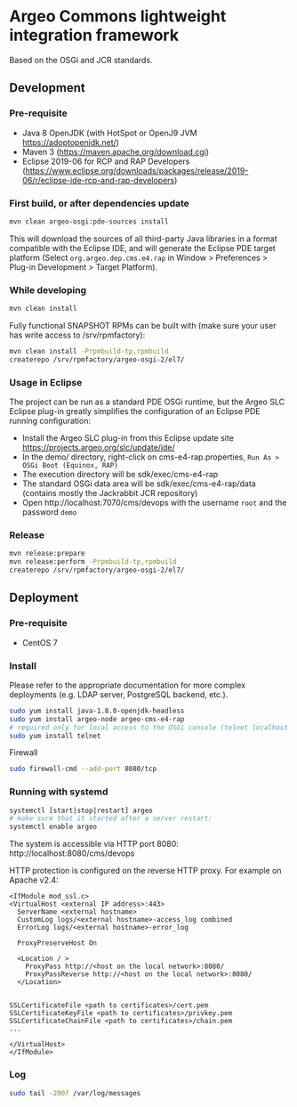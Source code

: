 # Argeo Commons lightweight integration framework

Based on the OSGi and JCR standards.

## Development

### Pre-requisite
- Java 8 OpenJDK (with HotSpot or OpenJ9 JVM https://adoptopenjdk.net/)
- Maven 3 (https://maven.apache.org/download.cgi)
- Eclipse 2019-06 for RCP and RAP Developers (https://www.eclipse.org/downloads/packages/release/2019-06/r/eclipse-ide-rcp-and-rap-developers)

### First build, or after dependencies update
```bash
mvn clean argeo-osgi:pde-sources install
```

This will download the sources of all third-party Java libraries in a format compatible with the Eclipse IDE, and will generate the Eclipse PDE target platform (Select ```org.argeo.dep.cms.e4.rap``` in Window > Preferences > Plug-in Development > Target Platform).

### While developing
```bash
mvn clean install
```

Fully functional SNAPSHOT RPMs can be built with (make sure your user has write access to /srv/rpmfactory):
```bash
mvn clean install -Prpmbuild-tp,rpmbuild
createrepo /srv/rpmfactory/argeo-osgi-2/el7/
```

### Usage in Eclipse
The project can be run as a standard PDE OSGi runtime, but the Argeo SLC Eclipse plug-in greatly simplifies the configuration of an Eclipse PDE running configuration:
- Install the Argeo SLC plug-in from this Eclipse update site https://projects.argeo.org/slc/update/ide/
- In the demo/ directory, right-click on cms-e4-rap.properties, ```Run As > OSGi Boot (Equinox, RAP)```
- The execution directory will be sdk/exec/cms-e4-rap
- The standard OSGi data area will be sdk/exec/cms-e4-rap/data (contains mostly the Jackrabbit JCR repository)
- Open http://localhost:7070/cms/devops with the username ```root``` and the password ```demo```

### Release
```bash
mvn release:prepare
mvn release:perform -Prpmbuild-tp,rpmbuild
createrepo /srv/rpmfactory/argeo-osgi-2/el7/
```

## Deployment

### Pre-requisite
- CentOS 7

### Install
Please refer to the appropriate documentation for more complex deployments (e.g. LDAP server, PostgreSQL backend, etc.).

```bash
sudo yum install java-1.8.0-openjdk-headless
sudo yum install argeo-node argeo-cms-e4-rap
# required only for local access to the OSGi console (telnet localhost 2323):
sudo yum install telnet
```

Firewall
```bash
sudo firewall-cmd --add-port 8080/tcp
```

### Running with systemd
```bash
systemctl [start|stop|restart] argeo
# make sure that it started after a server restart:
systemctl enable argeo
```

The system is accessible via HTTP port 8080:
http://localhost:8080/cms/devops

HTTP protection is configured on the reverse HTTP proxy. For example on Apache v2.4:

```
<IfModule mod_ssl.c>
<VirtualHost <external IP address>:443>
  ServerName <external hostname>
  CustomLog logs/<external hostname>-access_log combined
  ErrorLog logs/<external hostname>-error_log

  ProxyPreserveHost On

  <Location / >
    ProxyPass http://<host on the local network>:8080/
    ProxyPassReverse http://<host on the local network>:8080/
  </Location>


SSLCertificateFile <path to certificates>/cert.pem
SSLCertificateKeyFile <path to certificates>/privkey.pem
SSLCertificateChainFile <path to certificates>/chain.pem
...

</VirtualHost>
</IfModule>
```

### Log
```bash
sudo tail -200f /var/log/messages
```